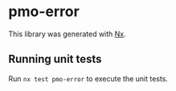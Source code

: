 # pmo-error

This library was generated with [Nx](https://nx.dev).

## Running unit tests

Run `nx test pmo-error` to execute the unit tests.
